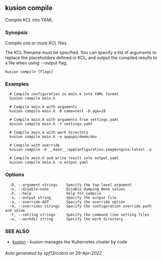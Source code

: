 ## kusion compile

Compile KCL into YAML

### Synopsis

Compile one or more KCL files.

The KCL filename must be specified. You can specify a list of arguments to replace the placeholders defined in KCL, and output the compiled results to a file when using --output flag.

```
kusion compile [flags]
```

### Examples

```
  # Compile configuration in main.k into YAML format
  kusion compile main.k
  
  # Compile main.k with arguments
  kusion compile main.k -D name=test -D age=18
  
  # Compile main.k with arguments from settings.yaml
  kusion compile main.k -Y settings.yaml
  
  # Compile main.k with work directory
  kusion compile main.k -w appops/demo/dev
  
  # Compile with override
  kusion compile -O __main__:appConfiguration.image=nginx:latest -a
  
  # Compile main.k and write result into output.yaml
  kusion compile main.k -o output.yaml
```

### Options

```
  -D, --argument strings    Specify the top-level argument
  -n, --disable-none        Disable dumping None values
  -h, --help                help for compile
  -o, --output string       Specify the output file
  -a, --override-AST        Specify the override option
  -O, --overrides strings   Specify the configuration override path and value
  -Y, --setting strings     Specify the command line setting files
  -w, --workdir string      Specify the work directory
```

### SEE ALSO

* [kusion](kusion.md)	 - kusion manages the Kubernetes cluster by code

###### Auto generated by spf13/cobra on 29-Apr-2022
